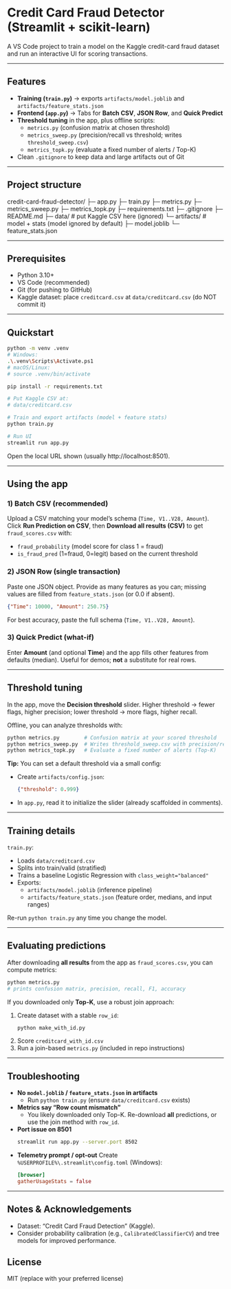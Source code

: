 # Credit Card Fraud Detector (Streamlit + scikit-learn)

A VS Code project to train a model on the Kaggle credit-card fraud dataset and run an interactive UI for scoring transactions.

---

## Features
- **Training (`train.py`)** → exports `artifacts/model.joblib` and `artifacts/feature_stats.json`
- **Frontend (`app.py`)** → Tabs for **Batch CSV**, **JSON Row**, and **Quick Predict**
- **Threshold tuning** in the app, plus offline scripts:
  - `metrics.py` (confusion matrix at chosen threshold)
  - `metrics_sweep.py` (precision/recall vs threshold; writes `threshold_sweep.csv`)
  - `metrics_topk.py` (evaluate a fixed number of alerts / Top-K)
- Clean `.gitignore` to keep data and large artifacts out of Git

---

## Project structure

credit-card-fraud-detector/
├─ app.py
├─ train.py
├─ metrics.py
├─ metrics_sweep.py
├─ metrics_topk.py
├─ requirements.txt
├─ .gitignore
├─ README.md
├─ data/ # put Kaggle CSV here (ignored)
└─ artifacts/ # model + stats (model ignored by default)
├─ model.joblib
└─ feature_stats.json


---

## Prerequisites
- Python 3.10+
- VS Code (recommended)
- Git (for pushing to GitHub)
- Kaggle dataset: place `creditcard.csv` at `data/creditcard.csv` (do NOT commit it)

---

## Quickstart
~~~bash
python -m venv .venv
# Windows:
.\.venv\Scripts\Activate.ps1
# macOS/Linux:
# source .venv/bin/activate

pip install -r requirements.txt

# Put Kaggle CSV at:
# data/creditcard.csv

# Train and export artifacts (model + feature stats)
python train.py

# Run UI
streamlit run app.py
~~~

Open the local URL shown (usually http://localhost:8501).

---

## Using the app

### 1) Batch CSV (recommended)
Upload a CSV matching your model’s schema (`Time, V1..V28, Amount`).  
Click **Run Prediction on CSV**, then **Download all results (CSV)** to get `fraud_scores.csv` with:
- `fraud_probability` (model score for class 1 = fraud)
- `is_fraud_pred` (1=fraud, 0=legit) based on the current threshold

### 2) JSON Row (single transaction)
Paste one JSON object. Provide as many features as you can; missing values are filled from `feature_stats.json` (or 0.0 if absent).
~~~json
{"Time": 10000, "Amount": 250.75}
~~~
For best accuracy, paste the full schema (`Time, V1..V28, Amount`).

### 3) Quick Predict (what-if)
Enter **Amount** (and optional **Time**) and the app fills other features from defaults (median). Useful for demos; **not** a substitute for real rows.

---

## Threshold tuning

In the app, move the **Decision threshold** slider. Higher threshold → fewer flags, higher precision; lower threshold → more flags, higher recall.

Offline, you can analyze thresholds with:
~~~bash
python metrics.py        # Confusion matrix at your scored threshold
python metrics_sweep.py  # Writes threshold_sweep.csv with precision/recall vs threshold
python metrics_topk.py   # Evaluate a fixed number of alerts (Top-K)
~~~

**Tip:** You can set a default threshold via a small config:
- Create `artifacts/config.json`:
  ~~~json
  {"threshold": 0.999}
  ~~~
- In `app.py`, read it to initialize the slider (already scaffolded in comments).

---

## Training details

`train.py`:
- Loads `data/creditcard.csv`
- Splits into train/valid (stratified)
- Trains a baseline Logistic Regression with `class_weight="balanced"`
- Exports:
  - `artifacts/model.joblib` (inference pipeline)
  - `artifacts/feature_stats.json` (feature order, medians, and input ranges)

Re-run `python train.py` any time you change the model.

---

## Evaluating predictions

After downloading **all results** from the app as `fraud_scores.csv`, you can compute metrics:
~~~bash
python metrics.py
# prints confusion matrix, precision, recall, F1, accuracy
~~~

If you downloaded only **Top-K**, use a robust join approach:
1) Create dataset with a stable `row_id`:
   ~~~bash
   python make_with_id.py
   ~~~
2) Score `creditcard_with_id.csv`
3) Run a join-based `metrics.py` (included in repo instructions)

---

## Troubleshooting

- **No `model.joblib` / `feature_stats.json` in artifacts**
  - Run `python train.py` (ensure `data/creditcard.csv` exists)
- **Metrics say “Row count mismatch”**
  - You likely downloaded only Top-K. Re-download **all** predictions, or use the join method with `row_id`.
- **Port issue on 8501**
  ~~~bash
  streamlit run app.py --server.port 8502
  ~~~
- **Telemetry prompt / opt-out**
  Create `%USERPROFILE%\.streamlit\config.toml` (Windows):
  ~~~toml
  [browser]
  gatherUsageStats = false
  ~~~

---

## Notes & Acknowledgements
- Dataset: “Credit Card Fraud Detection” (Kaggle).
- Consider probability calibration (e.g., `CalibratedClassifierCV`) and tree models for improved performance.

## License
MIT (replace with your preferred license)
